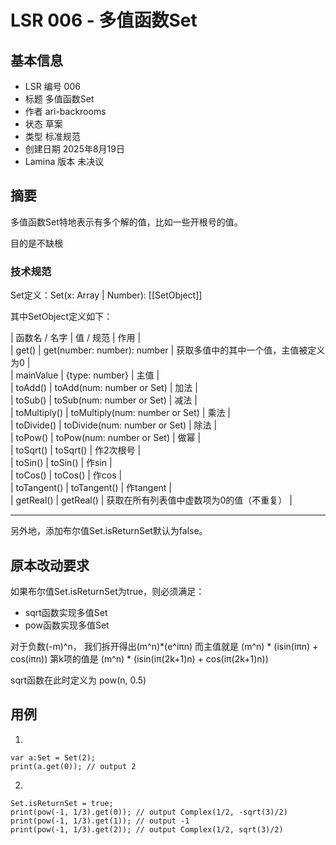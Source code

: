 # LSR 006 - 多值函数Set

## 基本信息

- LSR 编号 006
- 标题 多值函数Set
- 作者 ari-backrooms
- 状态 草案
- 类型 标准规范
 - 创建日期 2025年8月19日
- Lamina 版本 未决议

## 摘要

多值函数Set特地表示有多个解的值，比如一些开根号的值。

目的是不缺根

### 技术规范

Set定义：Set(x: Array | Number): [[SetObject]]

其中SetObject定义如下：

| 函数名 / 名字 | 值 / 规范 | 作用 |
<br>
| get() | get(number: number): number | 获取多值中的其中一个值，主值被定义为0 |
<br>
| mainValue | {type: number} | 主值 |
<br>
| toAdd() | toAdd(num: number or Set) | 加法 |
<br>
| toSub() | toSub(num: number or Set) | 减法 |
<br>
| toMultiply() | toMultiply(num: number or Set) | 乘法 |
<br>
| toDivide() | toDivide(num: number or Set) | 除法 |
<br>
| toPow() | toPow(num: number or Set) | 做幂 |
<br>
| toSqrt() | toSqrt() | 作2次根号 |
<br>
| toSin() | toSin() | 作sin |
<br>
| toCos() | toCos() | 作cos |
<br>
| toTangent() | toTangent() | 作tangent |
<br>
| getReal() | getReal() | 获取在所有列表值中虚数项为0的值（不重复） |
<br>
<hr>
另外地，添加布尔值Set.isReturnSet默认为false。
<br>

## 原本改动要求
如果布尔值Set.isReturnSet为true，则必须满足：
- sqrt函数实现多值Set
- pow函数实现多值Set

对于负数(-m)^n，
  我们拆开得出(m^n)*(e^iπn)
  而主值就是 (m^n) * (isin(iπn) + cos(iπn))
  第k项的值是 (m^n) * (isin(iπ(2k+1)n) + cos(iπ(2k+1)n))

sqrt函数在此时定义为 pow(n, 0.5)

## 用例

1.
```lamina
var a:Set = Set(2);
print(a.get(0)); // output 2
```
2.
```lamina
Set.isReturnSet = true;
print(pow(-1, 1/3).get(0)); // output Complex(1/2, -sqrt(3)/2)
print(pow(-1, 1/3).get(1)); // output -1
print(pow(-1, 1/3).get(2)); // output Complex(1/2, sqrt(3)/2)
```
